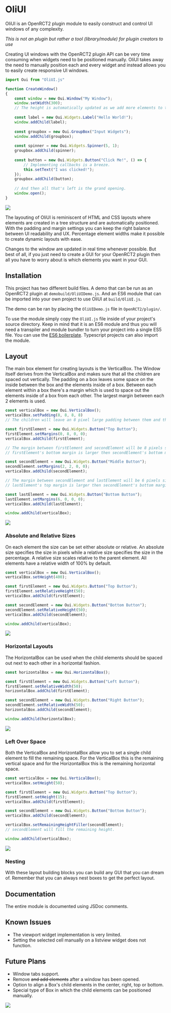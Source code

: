 # OliUI
OliUI is an OpenRCT2 plugin module to easily construct and control UI windows of any complexity.

*This is not an plugin but rather a tool (library/module) for plugin creators to use*

Creating UI windows with the OpenRCT2 plugin API can be very time consuming when widgets need to be positioned manually. OliUI takes away the need to manually position each and every widget and instead allows you to easily create responsive UI windows. 

```javascript
import Oui from "OliUI.js"

function CreateWindow() 
{
    const window = new Oui.Window("My Window");
    window.setWidth(300); 
    // The height is automatically updated as we add more elements to the window.
    
    const label = new Oui.Widgets.Label("Hello World!");
    window.addChild(label);
    
    const groupbox = new Oui.GroupBox("Input Widgets");
    window.addChild(groupbox);
    
    const spinner = new Oui.Widgets.Spinner(5, 1);
    groupbox.addChild(spinner);
    
    const button = new Oui.Widgets.Button("Click Me!", () => {
        // Implementing callbacks is a breeze. 
        this.setText("I was clicked!");
    });
    groupbox.addChild(button);
    
    // And then all that's left is the grand opening.
    window.open();
}
```
![](https://i.imgur.com/woYhJUV.png)

The layouting of OliUI is reminiscent of HTML and CSS layouts where elements are created in a tree structure and are automatically positioned. With the padding and margin settings you can keep the right balance between UI readability and UX. Percentage element widths make it possible to create dynamic layouts with ease.

Changes to the window are updated in real time whenever possible. But best of all, if you just need to create a GUI for your OpenRCT2 plugin then all you have to worry about is which elements you want in your GUI.

## Installation
This project has two different build files. A demo that can be run as an OpenRCT2 plugin at `demobuild/OliUIDemo.js`. And an ES6 module that can be imported into your own project to use OliUI at `build/OliUI.js`.

The demo can be ran by placing the `OliUIDemo.js` file in `OpenRCT2/plugin/`.

To use the module simply copy the `OliUI.js` file inside of your project's source directory. Keep in mind that it is an ES6 module and thus you will need a transpiler and module bundler to turn your project into a single ES5 file. You can use the [ES6 boilerplate](https://github.com/oli414/openrct2-plugin-boilerplate). Typescript projects can also import the module.

## Layout
The main box element for creating layouts is the VerticalBox. The Window itself derives from the VerticalBox and makes sure that all the children are spaced out vertically. 
The padding on a box leaves some space on the inside between the box and the elements inside of a box.
Between each element within a box there's a margin which is used to space out the elements inside of a box from each other. The largest margin between each 2 elements is used.
```javascript
const verticalBox = new Oui.VerticalBox();
verticalBox.setPadding(8, 8, 8, 8) 
// The children will leave an 8 pixel large padding between them and the verticalBox

const firstElement = new Oui.Widgets.Button("Top Button");
firstElement.setMargins(0, 8, 0, 0);
verticalBox.addChild(firstElement);

// The margin between firstElement and secondElement will be 8 pixels since 
// firstElement's bottom margin is larger then secondElement's bottom margin

const secondElement = new Oui.Widgets.Button("Middle Button");
secondElement.setMargins(2, 2, 0, 0);
verticalBox.addChild(secondElement);

// The margin between secondElement and lastElement will be 6 pixels since 
// lastElement's top margin is larger then secondElement's bottom margin

const lastElement = new Oui.Widgets.Button("Bottom Button");
lastElement.setMargins(6, 0, 0, 0);
verticalBox.addChild(lastElement);

window.addChild(verticalBox);
```
![](https://i.imgur.com/FjKTQy0.png)

### Absolute and Relative Sizes

On each element the size can be set either absolute or relative. An absolute size specifies the size in pixels while a relative size specifies the size in the percentage. A relative size scales relative to the parent element.
All elements have a relative width of 100% by default.
```javascript
const verticalBox = new Oui.VerticalBox();
verticalBox.setHeight(400);

const firstElement = new Oui.Widgets.Button("Top Button");
firstElement.setRelativeHeight(50);
verticalBox.addChild(firstElement);

const secondElement = new Oui.Widgets.Button("Bottom Button");
secondElement.setRelativeHeight(50);
verticalBox.addChild(secondElement);

window.addChild(verticalBox);
```
![](https://i.imgur.com/UzF2qNj.png)

### Horizontal Layouts

The HorizontalBox can be used when the child elements should be spaced out next to each other in a horizontal fashion.
```javascript
const horizontalBox = new Oui.HorizontalBox();

const firstElement = new Oui.Widgets.Button("Left Button");
firstElement.setRelativeWidth(50);
horizontalBox.addChild(firstElement);

const secondElement = new Oui.Widgets.Button("Right Button");
secondElement.setRelativeWidth(50);
horizontalBox.addChild(secondElement);

window.addChild(horizontalBox);
```
![](https://i.imgur.com/y46n3EQ.png)

### Left Over Space

Both the VerticalBox and HorizontalBox allow you to set a single child element to fill the remaining space. For the VerticalBox this is the remaining vertical space and for the HorizontalBox this is the remaining horizontal space.
```javascript
const verticalBox = new Oui.VerticalBox();
verticalBox.setHeight(50);

const firstElement = new Oui.Widgets.Button("Top Button");
firstElement.setHeight(15);
verticalBox.addChild(firstElement);

const secondElement = new Oui.Widgets.Button("Bottom Button");
verticalBox.addChild(secondElement);

verticalBox.setRemainingHeightFiller(secondElement);
// secondElement will fill the remaining height.

window.addChild(verticalBox);
```
![](https://i.imgur.com/NstleLH.png)

### Nesting

With these layout building blocks you can build any GUI that you can dream of. Remember that you can always nest boxes to get the perfect layout.

## Documentation
The entire module is documented using JSDoc comments.

## Known Issues
- The viewport widget implementation is very limited.
- Setting the selected cell manually on a listview widget does not function.

## Future Plans
- Window tabs support.
- Remove ~~and add elements~~ after a window has been opened.
- Option to align a Box's child elements in the center, right, top or bottom.
- Special type of Box in which the child elements can be positioned manually.

![](https://i.imgur.com/DJxWc2r.png)
